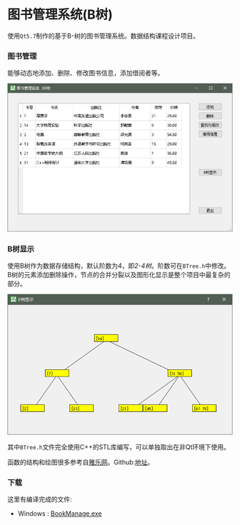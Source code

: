 # 图书管理系统(B树)

使用`Qt5.7`制作的基于B-树的图书管理系统。数据结构课程设计项目。

### 图书管理

能够动态地添加、删除、修改图书信息，添加借阅者等。

![图书管理主界面](https://github.com/Lazyb0x/Archives/raw/master/Release/BookManage/BM.mainwindow.png)

### B树显示

使用B树作为数据存储结构，默认阶数为4，即*2-4树*。阶数可在`BTree.h`中修改。B树的元素添加删除操作，节点的合并分裂以及图形化显示是整个项目中最复杂的部分。

![B树显示界面](https://github.com/Lazyb0x/Archives/raw/master/Release/BookManage/BM.B-Tree.png)

其中`BTree.h`文件完全使用C++的STL库编写，可以单独取出在非Qt环境下使用。

函数的结构和绘图很多参考自[雅乐网](http://www.yalewoo.com)。Github:[地址](https://github.com/yalewoo/cpp-data-structure)。

### 下载

这里有编译完成的文件:
* Windows : [BookManage.exe](https://github.com/Lazyb0x/Archives/raw/master/Release/BookManage/BookManage.exe)


